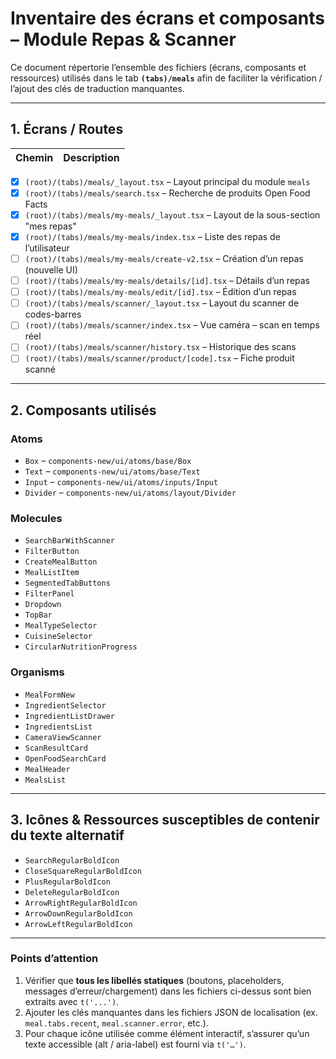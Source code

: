 # Inventaire des écrans et composants – Module Repas & Scanner

Ce document répertorie l’ensemble des fichiers (écrans, composants et ressources) utilisés dans le tab **`(tabs)/meals`** afin de faciliter la vérification / l’ajout des clés de traduction manquantes.

---

## 1. Écrans / Routes

| Chemin | Description |
| ------ | ----------- |
- [x] `(root)/(tabs)/meals/_layout.tsx` – Layout principal du module `meals`
- [x] `(root)/(tabs)/meals/search.tsx` – Recherche de produits Open Food Facts
- [x] `(root)/(tabs)/meals/my-meals/_layout.tsx` – Layout de la sous-section "mes repas"
- [x] `(root)/(tabs)/meals/my-meals/index.tsx` – Liste des repas de l’utilisateur
- [ ] `(root)/(tabs)/meals/my-meals/create-v2.tsx` – Création d’un repas (nouvelle UI)
- [ ] `(root)/(tabs)/meals/my-meals/details/[id].tsx` – Détails d’un repas
- [ ] `(root)/(tabs)/meals/my-meals/edit/[id].tsx` – Édition d’un repas
- [ ] `(root)/(tabs)/meals/scanner/_layout.tsx` – Layout du scanner de codes-barres
- [ ] `(root)/(tabs)/meals/scanner/index.tsx` – Vue caméra – scan en temps réel
- [ ] `(root)/(tabs)/meals/scanner/history.tsx` – Historique des scans
- [ ] `(root)/(tabs)/meals/scanner/product/[code].tsx` – Fiche produit scanné

---

## 2. Composants utilisés

### Atoms

- `Box` – `components-new/ui/atoms/base/Box`
- `Text` – `components-new/ui/atoms/base/Text`
- `Input` – `components-new/ui/atoms/inputs/Input`
- `Divider` – `components-new/ui/atoms/layout/Divider`

### Molecules

- `SearchBarWithScanner`
- `FilterButton`
- `CreateMealButton`
- `MealListItem`
- `SegmentedTabButtons`
- `FilterPanel`
- `Dropdown`
- `TopBar`
- `MealTypeSelector`
- `CuisineSelector`
- `CircularNutritionProgress`

### Organisms

- `MealFormNew`
- `IngredientSelector`
- `IngredientListDrawer`
- `IngredientsList`
- `CameraViewScanner`
- `ScanResultCard`
- `OpenFoodSearchCard`
- `MealHeader`
- `MealsList`

---

## 3. Icônes & Ressources susceptibles de contenir du texte alternatif

- `SearchRegularBoldIcon`
- `CloseSquareRegularBoldIcon`
- `PlusRegularBoldIcon`
- `DeleteRegularBoldIcon`
- `ArrowRightRegularBoldIcon`
- `ArrowDownRegularBoldIcon`
- `ArrowLeftRegularBoldIcon`

---

### Points d’attention

1. Vérifier que **tous les libellés statiques** (boutons, placeholders, messages d’erreur/chargement) dans les fichiers ci-dessus sont bien extraits avec `t('...')`.
2. Ajouter les clés manquantes dans les fichiers JSON de localisation (ex. `meal.tabs.recent`, `meal.scanner.error`, etc.).
3. Pour chaque icône utilisée comme élément interactif, s’assurer qu’un texte accessible (alt / aria-label) est fourni via `t('…')`.


